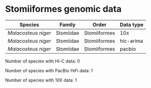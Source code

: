 # Stomiiformes genomic data

| Species | Family | Order | Data type |
| -- | --- | --- | --- |
| *Malacosteus niger* | Stomiidae | Stomiiformes | 10x |
| *Malacosteus niger* | Stomiidae | Stomiiformes | hic-arima |
| *Malacosteus niger* | Stomiidae | Stomiiformes | pacbio |

Number of species with Hi-C data: 0

Number of species with PacBio HiFi data: 1

Number of species with 10X data: 1
